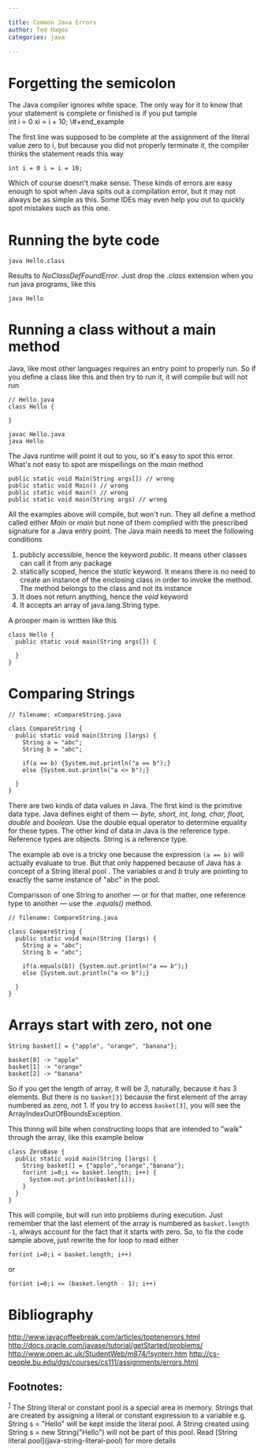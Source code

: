 ```yaml
---

title: Common Java Errors
author: Ted Hagos
categories: java

---
```




# Forgetting the semicolon

The Java compiler ignores white space. The only way for it to know that your statement is complete or finished is if you put tample     
int i = 0
xi = i + 10;
\\#+end\_example  

The first line was supposed to be complete at the assignment of the literal value zero to i, but because you did not properly terminate it, the compiler thinks the statement reads this way

    int i = 0 i = i = 10;

Which of course doesn't make sense. These kinds of errors are easy enough to spot when Java spits out a compilation error, but it may not always be as simple as this. Some IDEs may even help you out to quickly spot mistakes such as this one.

# Running the byte code

`java Hello.class` 

Results to *NoClassDefFoundError*. Just drop the *.class* extension when you run java programs, like this

`java Hello`

# Running a class without a main method

Java, like most other languages requires an entry point to properly run. So if you define a class like this and then try to run it, it will compile but will not run

    // Hello.java
    class Hello {
    
    }

`javac Hello.java`  
`java Hello`

The Java runtime will point it out to you, so it's easy to spot this error. What's not easy to spot are mispellings on the *main* method

    public static void Main(String args[]) // wrong 
    public static void Main() // wrong
    public static void main() // wrong
    public static void main(String args) // wrong

All the examples above will compile, but won't run. They all define a method called either *Main* or *main* but none of them complied with the prescribed signature for a Java entry point. The Java main needs to meet the following conditions

1.  publicly accessible, hence the keyword *public*. It means other classes can call it from any package
2.  statically scoped, hence the *static* keyword. It means there is no need to create an instance of the enclosing class in order to invoke the method. The method belongs to the class and not its instance
3.  It does not return anything, hence the *void* keyword
4.  It accepts an array of java.lang.String type.

A prooper main is written like this

    class Hello {
      public static void main(String args[]) {
    
      }
    }

# Comparing Strings

    // filename: xCompareString.java
    
    class CompareString {
      public static void main(String []args) {
        String a = "abc";
        String b = "abc";
        
        if(a == b) {System.out.println("a == b");}
        else {System.out.println("a <> b");}
    
      }
    }

There are two kinds of data values in Java. The first kind is the primitive data type. Java defines eight of them &#x2014; *byte, short, int, long, char, float, double* and *boolean*. Use the double equal operator to determine equality for these types. The other kind of data in Java is the reference type. Reference types are objects. String is a reference type. 

The example ab ove is a tricky one because the expression `(a == b)` will actually evaluate to true. But that only happened because of Java has a concept of a String literal pool . The variables *a* and *b* truly are pointing to exactly the same instance of "abc" in the pool. 

Comparisson of one String to another &#x2014; or for that matter, one reference type to another &#x2014; use the *.equals()* method. 

    // filename: CompareString.java
    
    class CompareString {
      public static void main(String []args) {
        String a = "abc";
        String b = "abc";
        
        if(a.equals(b)) {System.out.println("a == b");}
        else {System.out.println("a <> b");}
    
      }
    }

# Arrays start with zero, not one

    String basket[] = {"apple", "orange", "banana"};
    
    basket[0] -> "apple"
    basket[1] -> "orange"
    basket[2] -> "banana"

So if you get the length of array, it will be *3*, naturally, because it has 3 elements. But there is no `basket[3]` because the first element of the array numbered as zero, not 1. If you try to access `basket[3]`, you will see the ArrayIndexOutOfBoundsException. 

This thinng will bite when constructing loops that are intended to "walk" through the array, like this example below

    class ZeroBase {
      public static void main(String []args) {
        String basket[] = {"apple","orange","banana"};
        for(int i=0;i <= basket.length; i++) {
          System.out.println(basket[i]);
        }
      }
    }

This will compile, but will run into problems during execution. Just remember that the last element of the array is numbered as `basket.length -1`, always account for the fact that it starts with zero. So, to fix the code sample above, just rewrite the for loop to read either

    for(int i=0;i < basket.length; i++)

or

    for(int i=0;i <= (basket.length - 1); i++)

# Bibliography

<http://www.javacoffeebreak.com/articles/toptenerrors.html>
<http://docs.oracle.com/javase/tutorial/getStarted/problems/>
<http://www.open.ac.uk/StudentWeb/m874/!synterr.htm>
<http://cs-people.bu.edu/dgs/courses/cs111/assignments/errors.html>

<div id="footnotes">
<h2 class="footnotes">Footnotes: </h2>
<div id="text-footnotes">

<div class="footdef"><sup><a id="fn.1" name="fn.1" class="footnum" href="#fnr.1">1</a></sup> The String literal or constant pool is a special area in memory. Strings that are created by assigning a literal or constant expression to a variable e.g. String s = "Hello"
will be kept inside the literal pool. A String created using String s = new String("Hello") will not be part of this pool. Read [String literal pool](java-string-literal-pool) for more details</div>


</div>
</div>
